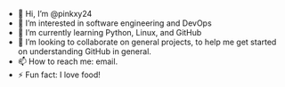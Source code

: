 - 👋 Hi, I’m @pinkxy24
- 👀 I’m interested in software engineering and DevOps
- 🌱 I’m currently learning Python, Linux, and GitHub
- 💞️ I’m looking to collaborate on general projects, to help me get started on understanding GitHub in general.
- 📫 How to reach me: email.
- ⚡ Fun fact: I love food! 

<!---
pinkxy24/pinkxy24 is a ✨ special ✨ repository because its `README.md` (this file) appears on your GitHub profile.
You can click the Preview link to take a look at your changes.
--->
